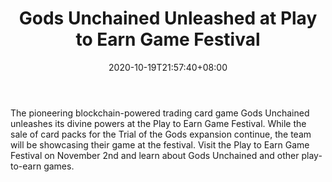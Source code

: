 ﻿---
title: "Gods Unchained Unleashed at Play to Earn Game Festival"
date: 2020-10-19T21:57:40+08:00
lastmod: 2020-10-19T16:45:40+08:00
draft: false
authors: ["Industrious"]
description: "The pioneering blockchain-powered trading card game Gods Unchained unleashes its divine powers at the Play to Earn Game Festival. While the sale of card packs for the Trial of the Gods expansion continue, the team will be showcasing their game at the festival. Visit the Play to Earn Game Festival on November 2nd and learn about Gods Unchained and other play-to-earn games."
featuredImage: "gods-unchained-unleashed-at-play-to-earn-game-festival.png"
tags: ["Strategy Games","Play to Earn"]
categories: ["news"]
news: ["Strategy Games"]
weight: 
lightgallery: true
pinned: false
recommend: false
recommend1: false
---

The pioneering blockchain-powered trading card game Gods Unchained unleashes its divine powers at the Play to Earn Game Festival. While the sale of card packs for the Trial of the Gods expansion continue, the team will be showcasing their game at the festival. Visit the Play to Earn Game Festival on November 2nd and learn about Gods Unchained and other play-to-earn games.

<!--more-->

